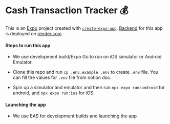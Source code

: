 # Cash Transaction Tracker 💰

This is an [Expo](https://expo.dev) project created with [`create-expo-app`](https://www.npmjs.com/package/create-expo-app). [Backend](https://github.com/sandeep194920/Cash-Transaction-Tracker-Backend) for this app is deployed on [render.com](https://dashboard.render.com/web/srv-ctfb41ogph6c73fl7k40)

#### Steps to run this app

- We use development build/Expo Go to run on iOS simulator or Android Emulator.

- Clone this repo and run `cp .env.example .env` to create `.env` file. You can fill the values for `.env` file from notion doc.

- Spin up a simulator and emulator and then run `npx expo run:android` for android, and `npx expo run:ios` for iOS.

#### Launching the app

- We use EAS for development builds and launching the app
